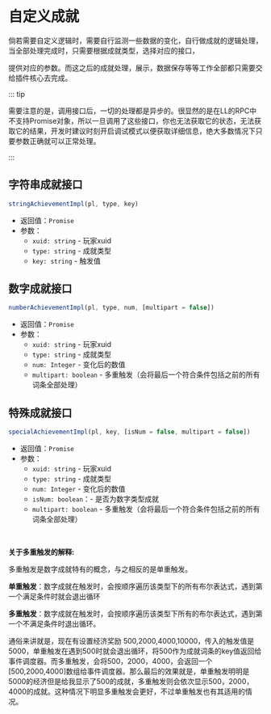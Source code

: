 # 自定义成就

倘若需要自定义逻辑时，需要自行监测一些数据的变化，自行做成就的逻辑处理，当全部处理完成时，只需要根据成就类型，选择对应的接口，

提供对应的参数。而这之后的成就处理，展示，数据保存等等工作全部都只需要交给插件核心去完成。



::: tip

需要注意的是，调用接口后，一切的处理都是异步的。很显然的是在LL的RPC中不支持Promise对象，所以一旦调用了这些接口，你也无法获取它的状态，无法获取它的结果，开发时建议时刻开启调试模式以便获取详细信息，绝大多数情况下只要参数正确就可以正常处理。

:::



## 字符串成就接口

```javascript
stringAchievementImpl(pl, type, key)
```

- 返回值：`Promise`
- 参数：
    - `xuid: string`  - 玩家xuid
    - `type: string` - 成就类型
    - `key: string` - 触发值





## 数字成就接口

```javascript
numberAchievementImpl(pl, type, num, [multipart = false])
```

- 返回值：`Promise`
- 参数：
    - `xuid: string`  - 玩家xuid
    - `type: string` - 成就类型
    - `num: Integer`  - 变化后的数值
    - `multipart: boolean`  - 多重触发（会将最后一个符合条件包括之前的所有词条全部处理）



## 特殊成就接口

```javascript
specialAchievementImpl(pl, key, [isNum = false, multipart = false])
```

- 返回值：`Promise`
- 参数：
    - `xuid: string`  - 玩家xuid
    - `type: string` - 成就类型
    - `num: Integer`  - 变化后的数值
    - `isNum: boolean`：- 是否为数字类型成就
    - `multipart: boolean`  - 多重触发（会将最后一个符合条件包括之前的所有词条全部处理）



<br>

**关于多重触发的解释:**

多重触发是数字成就特有的概念，与之相反的是单重触发。

**单重触发**：数字成就在触发时，会按顺序遍历该类型下的所有布尔表达式，遇到第一个满足条件时就会退出循环

**多重触发**：数字成就在触发时，会按顺序遍历该类型下所有的布尔表达式，遇到第一个不满足条件时退出循环。

通俗来讲就是，现在有设置经济奖励 500,2000,4000,10000，传入的触发值是5000，单重触发在遇到500时就会退出循环，将500作为成就词条的key值返回给事件调度器。而多重触发，会将500，2000，4000，会返回一个[500,2000,4000]数组给事件调度器。那么最后的效果就是，单重触发明明是5000的经济但是给我显示了500的成就，多重触发则会依次显示500，2000，4000的成就。这种情况下明显多重触发会更好，不过单重触发也有其适用的情况。

